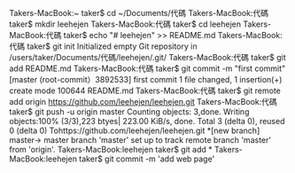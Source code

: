 Takers-MacBook:~ taker$ cd ~/Documents/代碼
Takers-MacBook:代碼 taker$ mkdir leehejen
Takers-MacBook:代碼 taker$ cd leehejen
Takers-MacBook:代碼 taker$ echo "# leehejen" >> README.md 
Takers-MacBook:代碼 taker$ git init
Initialized empty Git repository in /users/taker/Documents/代碼/leehejen/.git/
Takers-MacBook:代碼 taker$ git add README.md
Takers-MacBook:代碼 taker$ git commit -m "first commit"
[master (root-commit）3892533] first commit
	1 file changed, 1 insertion(+)
	create mode 100644 README.md
Takers-MacBook:代碼 taker$ git remote add origin https://github.com/leehejen/leehejen.git
Takers-MacBook:代碼 taker$ git push -u origin master
Counting objects: 3,done.
Writing objects:100% (3/3),223 btyes| 223.00 KiB/s, done.
Total 3 (delta 0), reused 0 (delta 0)
Tohttps://github.com/leehejen/leehejen.git
	*[new branch]	master-> master
branch 'master' set up to track remote branch 'master' from 'origin'.
Takers-MacBook:leehejen taker$ git add *
Takers-MacBook:leehejen taker$ git commit -m 'add web page'


